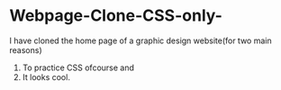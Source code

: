 # Webpage-Clone-CSS-only-
I have cloned the home page of a graphic design website(for two main reasons)
1. To practice CSS ofcourse and 
2. It looks cool.
